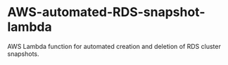 # AWS-automated-RDS-snapshot-lambda
AWS Lambda function for automated creation and deletion of RDS cluster snapshots.
